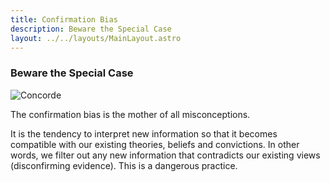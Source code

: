 ```yaml
---
title: Confirmation Bias
description: Beware the Special Case
layout: ../../layouts/MainLayout.astro
---
```


### Beware the Special Case

![Concorde](/images/confirmation-bias.jpg)

The confirmation bias is the mother of all misconceptions.

It is the tendency to interpret new information so that it becomes 
compatible with our existing theories, beliefs and convictions.
In other words, we filter out any new information that contradicts our
existing views (disconfirming evidence). This is a dangerous practice.



